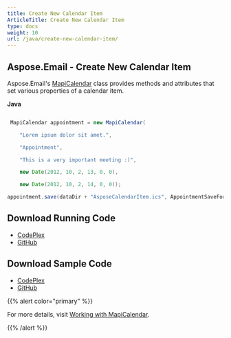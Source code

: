 ```yaml
---
title: Create New Calendar Item
ArticleTitle: Create New Calendar Item
type: docs
weight: 10
url: /java/create-new-calendar-item/
---
```


## **Aspose.Email - Create New Calendar Item**
Aspose.Email's [MapiCalendar](https://apireference.aspose.com/email/java/com.aspose.email/mapicalendar) class provides methods and attributes that set various properties of a calendar item.

**Java**

``` java

 MapiCalendar appointment = new MapiCalendar(

    "Lorem ipsum dolor sit amet.",

    "Appointment",

    "This is a very important meeting :)",

    new Date(2012, 10, 2, 13, 0, 0),

    new Date(2012, 10, 2, 14, 0, 0));

appointment.save(dataDir + "AsposeCalendarItem.ics", AppointmentSaveFormat.Ics);

```
## **Download Running Code**
- [CodePlex](https://archive.codeplex.com/?p=asposeemailjavaapachepoi)
- [GitHub](https://github.com/aspose-email/Aspose.Email-for-Java/releases/tag/Aspose.Email_Java_for_Apache_POI-v1.0.0)
## **Download Sample Code**
- [CodePlex](https://archive.codeplex.com/?p=asposeemailjavaapachepoi#src/main/java/com/aspose/email/examples/asposefeatures/appointments/createcalenderitem/AsposeNewCalenderItems.java)
- [GitHub](https://github.com/aspose-email/Aspose.Email-for-Java/blob/master/Plugins/Aspose_Email_for_Apache_POI/src/main/java/com/aspose/email/examples/asposefeatures/appointments/createcalenderitem/AsposeNewCalenderItems.java)

{{% alert color="primary" %}} 

For more details, visit [Working with MapiCalendar](/email/java/working-with-mapicalendar/).

{{% /alert %}}
